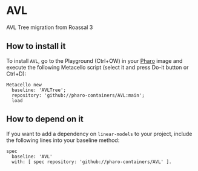 # AVL

AVL Tree migration from Roassal 3

## How to install it

To install `AVL`, go to the Playground (Ctrl+OW) in your [Pharo](https://pharo.org/) image and execute the following Metacello script (select it and press Do-it button or Ctrl+D):

```st
Metacello new
  baseline: 'AVLTree';
  repository: 'github://pharo-containers/AVL:main';
  load
```

## How to depend on it

If you want to add a dependency on `linear-models` to your project, include the following lines into your baseline method:

```st
spec
  baseline: 'AVL'
  with: [ spec repository: 'github://pharo-containers/AVL' ].
```

